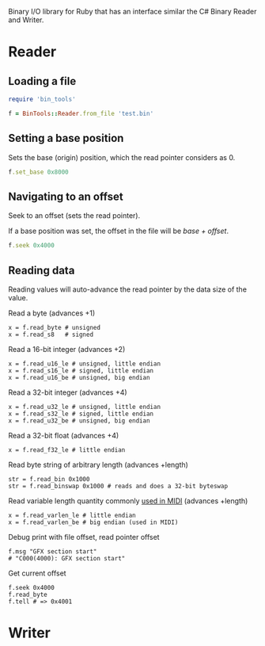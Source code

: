 Binary I/O library for Ruby that has an interface similar the C# Binary Reader and Writer.

# Reader

## Loading a file

```rb
require 'bin_tools'

f = BinTools::Reader.from_file 'test.bin'
```

## Setting a base position

Sets the base (origin) position, which the read pointer considers as 0.

```rb
f.set_base 0x8000
```

## Navigating to an offset

Seek to an offset (sets the read pointer).

If a base position was set, the offset in the file will be _base + offset_.

```rb
f.seek 0x4000
```

## Reading data

Reading values will auto-advance the read pointer by the data size of the value.

Read a byte (advances +1)

```
x = f.read_byte # unsigned
x = f.read_s8   # signed
```

Read a 16-bit integer (advances +2)

```
x = f.read_u16_le # unsigned, little endian
x = f.read_s16_le # signed, little endian
x = f.read_u16_be # unsigned, big endian
```

Read a 32-bit integer (advances +4)

```
x = f.read_u32_le # unsigned, little endian
x = f.read_s32_le # signed, little endian
x = f.read_u32_be # unsigned, big endian
```

Read a 32-bit float (advances +4)

```
x = f.read_f32_le # little endian
```

Read byte string of arbitrary length (advances +length)

```
str = f.read_bin 0x1000
str = f.read_binswap 0x1000 # reads and does a 32-bit byteswap
```

Read variable length quantity commonly [used in MIDI](https://en.wikipedia.org/wiki/Variable-length_quantity) (advances +length)

```
x = f.read_varlen_le # little endian
x = f.read_varlen_be # big endian (used in MIDI)
```

Debug print with file offset, read pointer offset

```
f.msg "GFX section start"
# "C000(4000): GFX section start"
```

Get current offset

```
f.seek 0x4000
f.read_byte
f.tell # => 0x4001
```

# Writer


